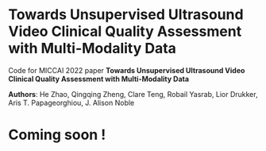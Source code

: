 # Towards Unsupervised Ultrasound Video Clinical Quality Assessment with Multi-Modality Data

Code for MICCAI 2022 paper **Towards Unsupervised Ultrasound Video Clinical Quality Assessment with Multi-Modality Data**

**Authors**: He Zhao, Qingqing Zheng, Clare Teng, Robail Yasrab, Lior Drukker, Aris T. Papageorghiou, J. Alison Noble

#  Coming soon !
